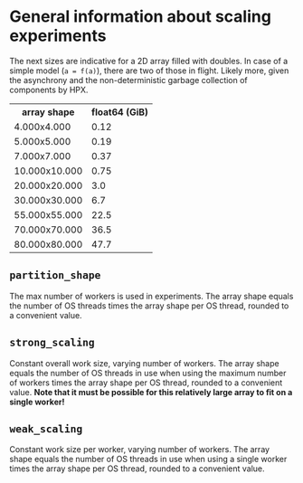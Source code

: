 # General information about scaling experiments

The next sizes are indicative for a 2D array filled with doubles. In case
of a simple model (`a = f(a)`), there are two of those in flight. Likely
more, given the asynchrony and the non-deterministic garbage collection
of components by HPX.

<table>
    <tr><th>array shape</th>  <th>float64 (GiB)</th></tr>
    <tr><td>4.000x4.000</td>  <td>0.12</td></tr>
    <tr><td>5.000x5.000</td>  <td>0.19</td></tr>
    <tr><td>7.000x7.000</td>  <td>0.37</td></tr>
    <tr><td>10.000x10.000</td><td>0.75</td></tr>
    <tr><td>20.000x20.000</td><td>3.0</td></tr>
    <tr><td>30.000x30.000</td><td>6.7</td></tr>
    <tr><td>55.000x55.000</td><td>22.5</td></tr>
    <tr><td>70.000x70.000</td><td>36.5</td></tr>
    <tr><td>80.000x80.000</td><td>47.7</td></tr>
<table>


## `partition_shape`
The max number of workers is used in experiments. The array shape equals
the number of OS threads times the array shape per OS thread, rounded
to a convenient value.


## `strong_scaling`
Constant overall work size, varying number of workers. The array shape
equals the number of OS threads in use when using the maximum number
of workers times the array shape per OS thread, rounded to a convenient
value. **Note that it must be possible for this relatively large array
to fit on a single worker!**


## `weak_scaling`
Constant work size per worker, varying number of workers. The array shape
equals the number of OS threads in use when using a single worker times
the array shape per OS thread, rounded to a convenient value.
